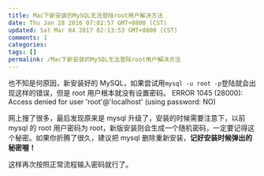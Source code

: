 ```yaml
---
title: Mac下新安装的MySQL无法登陆root用户解决方法
date: Thu Jan 28 2016 07:02:57 GMT+0800 (CST)
updated: Sat Mar 04 2017 02:13:53 GMT+0800 (CST)
comments: 1
categories:
tags: []
permalink: /Mac下新安装的MySQL无法登陆root用户解决方法
---
```


也不知是何原因，新安装好的 MySQL，如果尝试用`mysql -u root -p`登陆就会出现这样的错误，但是 root 用户根本就没有设置密码。
ERROR 1045 (28000): Access denied for user 'root'@'localhost' (using password: NO)

<!-- more -->

网上搜了很多，最后发现原来是 mysql 升级了，安装的时候需要注意下，以前 mysql 的 root 用户密码为 root，新版安装则会生成一个随机密码，一定要记得这个秘密。如果你折腾了很久，建议把 mysql 删除重新安装，**记好安装时候弹出的秘密喔！**

这样再次按照正常流程输入密码就行了。

